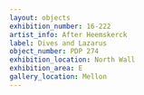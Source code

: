 ```yaml
---
layout: objects
exhibition_number: 16-222
artist_info: After Heemskerck
label: Dives and Lazarus
object_number: PDP 274
exhibition_location: North Wall
exhibition_area: E
gallery_location: Mellon
---
```

